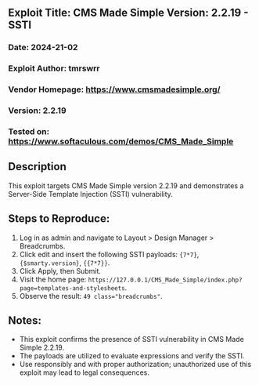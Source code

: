 ## Exploit Title: CMS Made Simple Version: 2.2.19 - SSTI
### Date: 2024-21-02
### Exploit Author: tmrswrr
### Vendor Homepage: https://www.cmsmadesimple.org/
### Version: 2.2.19
### Tested on: https://www.softaculous.com/demos/CMS_Made_Simple

## Description
This exploit targets CMS Made Simple version 2.2.19 and demonstrates a Server-Side Template Injection (SSTI) vulnerability.

## Steps to Reproduce:
1. Log in as admin and navigate to Layout > Design Manager > Breadcrumbs.
2. Click edit and insert the following SSTI payloads: `{7*7}`, `{$smarty.version}`, `{{7*7}}`.
3. Click Apply, then Submit.
4. Visit the home page: `https://127.0.0.1/CMS_Made_Simple/index.php?page=templates-and-stylesheets`.
5. Observe the result: `49 class="breadcrumbs"`.

## Notes:
- This exploit confirms the presence of SSTI vulnerability in CMS Made Simple 2.2.19.
- The payloads are utilized to evaluate expressions and verify the SSTI.
- Use responsibly and with proper authorization; unauthorized use of this exploit may lead to legal consequences.
